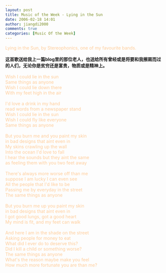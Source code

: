 ```yaml
---
layout: post
title: Music of the Week - Lying in the Sun
date: 2006-02-18 14:01
author: jiangdi2000
comments: true
categories: [Music Of the Week]
---
```

<div id="msgcns!C840C88DA912213B!612" class="bvMsg"><div><font color="#ffcc99">Lying in the Sun, by Stereophonics, one of my favourite bands.</font></div>
<div> </div>
<div><strong>这首歌送给我上一篇blog里的那位老人，也送给所有曾经或是将要和我擦肩而过的人们，无论你是贫穷还是富贵，物质或是精神上。</strong></div>
<div> </div>
<div><font color="#ffcc99">Wish I could lie in the sun<br />Same things as anyone<br />Wish I could lie down there<br />With my feet high in the air</font></div>
<div><font color="#ffcc99"></font> </div>
<div><font color="#ffcc99">I'd love a drink in my hand<br />read words from a newspaper stand<br />Wish I could lie in the sun<br />Wish I could fly like everyone<br />Same things as anyone</font></div>
<div><font color="#ffcc99"></font> </div>
<div><font color="#ffcc99">But you burn me and you paint my skin<br />in bad designs that aint even in<br />My skins crawling up the wall<br />Into the ocean I'd love to fall<br />I hear the sounds but they aint the same<br />as feeling them with you two feet away</font></div>
<div><font color="#ffcc99"></font> </div>
<div><font color="#ffcc99">There's always more worse off than me<br />suppose I am lucky I can even see<br />All the people that I'd like to be<br />Passing me by everyday in the street<br />The same things as anyone</font></div>
<div><font color="#ffcc99"></font> </div>
<div><font color="#ffcc99">But you burn me up you paint my skin<br />in bad designs that aint even in<br />I got good lungs, got a good heart<br />My mind is fit, and my feet can walk</font></div>
<div><font color="#ffcc99"></font> </div>
<div><font color="#ffcc99">And here I am in the shade on the street<br />Asking people for money to eat<br />What did I ever do to deserve this?<br />Did I kill a child or something worse?<br />The same things as anyone<br />What's the reason maybe make you feel<br />How much more fortunate you are than me?</font></div></div>
